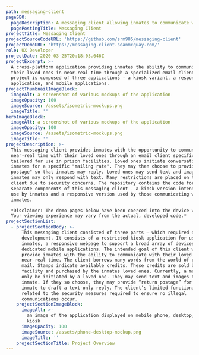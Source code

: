 ```yaml
---
path: messaging-client
pageSEO:
  pageDescription: A messaging client allowing inmates to communicate with their loved ones.
  pagePostingTitle: Messaging Client
projectTitle: Messaging Client
projectSourceCodeURL: 'https://github.com/srm985/messaging-client'
projectDemoURL: 'https://messaging-client.seanmcquay.com/'
role: UX Developer
projectDate: 2020-03-25T20:18:03.646Z
projectExcerpt: >-
  A cross-platform application providing inmates the ability to communicate with
  their loved ones in near-real time through a specialized email client. This
  project is composed of three applications - a kiosk variant, a responsive
  application, and mobile applications.
projectThumbnailImageBlock:
  imageAlt: a screenshot of various mockups of the application
  imageOpacity: 100
  imageSource: /assets/isometric-mockups.png
  imageTitle: ''
heroImageBlock:
  imageAlt: a screenshot of various mockups of the application
  imageOpacity: 100
  imageSource: /assets/isometric-mockups.png
  imageTitle: ''
projectDescription: >-
  This messaging client provides inmates with the opportunity to communicate in
  near-real time with their loved ones through an email client specifically
  tailored for use in prison facilities. Loved ones initiate conversations with
  inmates for a specific "mailing rate". They may then choose to provide "return
  postage" so that inmates may reply. Loved ones may send text and images, while
  inmates may only respond with text. Many restrictions are placed on this
  client due to security concerns. The repository contains the code for the two
  separate components of this messaging client - a kiosk version intended for
  use by inmates and a responsive version used by those communicating with said
  inmates.  

  *Disclaimer: The demo pages below have been coerced into the device viewports.
  Your viewing experience may vary from the actual, developed code.*
projectSectionList:
  - projectSectionBody: >-
      This messaging client consisted of three parts – which required design and
      development. It consists of a restricted kiosk application for use by
      inmates, a responsive webpage to support a broad array of devices, and
      dedicated mobile applications. The intended goal of this client was to
      provide inmates with the ability to communicate with their loved ones in
      near-real time. The client borrows many words from the world of postal
      mail. Stamps indicate available credits. These credits are sold by each
      facility and purchased by the inmates loved ones. Currently, a message may
      only be initiated by a loved one. They may send text and images to the
      inmate. If they so choose, they may provide “return postage” for the
      inmate to draft a text-only reply. The client’s limited functionality is
      related to the security measures required to ensure no illegal
      communications occur.
    projectSectionImageBlock:
      imageAlt: >-
        an image of the application displayed on mobile phone, desktop, and
        kiosk
      imageOpacity: 100
      imageSource: /assets/phone-desktop-mockup.png
      imageTitle: ''
    projectSectionTitle: Project Overview
---
```


